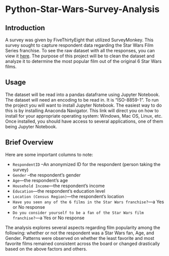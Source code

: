 # Python-Star-Wars-Survey-Analysis

## Introduction

A survey was given by FiveThirtyEight that utilized SurveyMonkey. This survey sought to capture respondent data regarding the Star Wars Film Series franchise. To see the raw dataset with all the responses, you can view it [here](https://github.com/fivethirtyeight/data/blob/master/star-wars-survey/StarWars.csv). The purpose of this project will be to clean the dataset and analyze it to determine the most popular film out of the original 6 Star Wars films. 

## Usage

The dataset will be read into a pandas dataframe using Jupyter Notebook.  The dataset will need an encoding to be read in. It is “ISO-8859-1”. 
To run the project you will want to install Jupyter Notebook. The easiest way to do this is by installing Anaconda Navigator. This link will direct you on how to install for your appropriate operating system: Windows, Mac OS, Linux, etc. Once installed, you should have access to several applications, one of them being Jupyter Notebook.

## Brief Overview

Here are some important columns to note:

* `RespondentID` –An anonymized ID for the respondent (person taking the survey)
* `Gender` –the respondent’s gender
*	`Age`—the respondent’s age
* `Household Income`—the respondent’s income
* `Education`—the respondent’s education level
* `Location (Census Region)`—the respondent’s location
*	`Have you seen any of the 6 films in the Star Wars franchise?`—a Yes or No response
*	`Do you consider yourself to be a fan of the Star Wars film franchise?`—a Yes or No response


The analysis explores several aspects regarding film popularity among the following: whether or not the respondent was a Star Wars fan, Age, and Gender. Patterns were observed on whether the least favorite and most favorite films remained consistent across the board or changed drastically based on the above factors and others.
